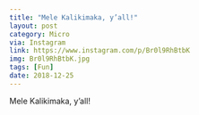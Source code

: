 ```yaml
---
title: "Mele Kalikimaka, y’all!"
layout: post
category: Micro
via: Instagram
link: https://www.instagram.com/p/Br0l9RhBtbK
img: Br0l9RhBtbK.jpg
tags: [Fun]
date: 2018-12-25
---
```

Mele Kalikimaka, y’all!